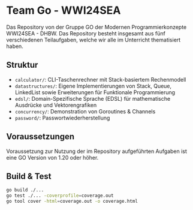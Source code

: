 # Team Go - WWI24SEA

Das Repository von der Gruppe GO der Modernen Programmierkonzepte WWI24SEA - DHBW. Das Repository besteht insgesamt aus fünf verschiedenen Teilaufgaben, welche wir alle im Unterricht thematisiert haben.

## Struktur

- `calculator/`: CLI-Taschenrechner mit Stack-basiertem Rechenmodell
- `datastructures/`: Eigene Implementierungen von Stack, Queue, LinkedList sowie Erweiterungen für Funktionale Programmierung
- `edsl/`: Domain-Spezifische Sprache (EDSL) für mathematische Ausdrücke und Vektorengrafiken
- `concurrency/`: Demonstration von Goroutines & Channels
- `password/`: Passwortwiederherstellung

## Voraussetzungen

Voraussetzung zur Nutzung der im Repository aufgeführten Aufgaben ist eine GO Version von 1.20 oder höher. 

## Build & Test

```bash
go build ./...
go test ./... -coverprofile=coverage.out
go tool cover -html=coverage.out -o coverage.html
